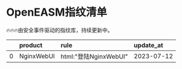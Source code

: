 # OpenEASM指纹清单 

 🔥🔥🔥由安全事件驱动的指纹库，持续更新中。

|    | product    | rule                | update_at   |
|---:|:-----------|:--------------------|:------------|
|  0 | NginxWebUI | html:"登陆NginxWebUI" | 2023-07-12  |